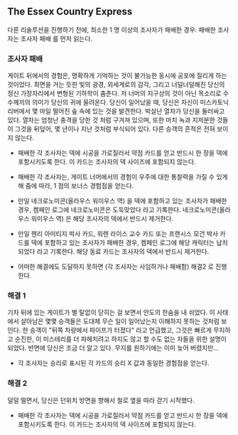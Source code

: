 ## The Essex Country Express

다른 리솔루션을 진행하기 전에, 최소한 1 명 이상의 조사자가 패배한 경우: 패배한 조사자는 조사자 패배 를 먼저 읽는다.

### 조사자 패배

게이트 뒤에서의 경험은, 명확하게 기억하는 것이 불가능한 동시에 공포에 질리게 하는 것이었다. 최면을 거는 듯한 빛의 광경, 외세계로의 감각, 그리고 너덜너덜해진 당신의 정신 가장자리에서 변형된 기하학이 춤춘다. 저 너머의 지구상의 것이 아닌 목소리로 수수께끼의 의미가 당신의 귀에 울려온다. 당신이 일어났을 때, 당신은 자신이 미스카토닉 리버에서 몇 마일 떨어진 숲 속에 있는 것을 발견한다. 박살난 열차가 당신을 둘러싸고 있다. 열차는 엄청난 충격을 당한 것 처럼 구겨져 있으며, 또한 마치 녹과 지저분한 것들이 그것을 뒤덮어, 몇 년이나 지난 것처럼 부식되어 있다. 다른 승객의 흔적은 전혀 보이지 않는다.

* 패배한 각 조사자는 덱에 시공을 가로질러서 약점 카드를 얻고 반드시 한 장을 덱에 포함시키도록 한다. 이 카드는 조사자의 덱 사이즈에 포함되지 않는다.
* 패배한 각 조사자는, 게이트 너머에서의 경험이 우주에 대한 통찰력을 가질 수 있게 해 줌에 따라, 1 점의 보너스 경험점을 얻는다.

* 만일 네크로노미콘(올라우스 워미우스 역) 을 덱에 포함하고 있는 조사자가 패배한 경우, 켐페인 로그에 네크로노미콘은 도둑맞았다 라고 기록한다. 네크로노미콘(올라우스 워미우스 역) 은 해당 조사자의 덱에서 반드시 제거한다.
* 만일 헨리 아미티지 박사 카드, 워렌 라이스 교수 카드 또는 프랜시스 모건 박사 카드를 덱에 포함하고 있는 조사자가 패배한 경우, 켐페인 로그에 해당 캐릭터는 납치되었다 라고 기록한다. 해당 동료 카드는 조사자의 덱에서 반드시 제거한다.

* 어떠한 해결에도 도달하지 못하면 (각 조사자는 사임하거나 패배함) 해결2 로 진행한다.

### 해결 1

기차 뒤에 있는 게이트가 별 탈없이 닫히는 걸 보면서 안도의 한숨을 내 쉬었다. 이 사태에서 살아남은 몇몇 승객들은 도대체 무슨 일이 일어났는지 이해하지 못하는 것처럼 보인다. 한 승객이 "뒤쪽 차량에서 파이프가 터졌다" 라고 언급했고, 그것은 빠르게 무지하고 순진한, 이 미스테리를 더 파헤치려고 하지도 않고 할 수도 없는 자들을 위한 설명이 되었다. 반면에 당신은 조금 더 알고 있다. 무지를 원하기에는 이미 늦어 버렸지만...

* 각 조사자는 승리로 표시된 각 카드의 승리 X 값과 동일한 경험점을 얻는다.

### 해결 2

덜덜 떨면서, 당신은 던위치 방면을 향해서 철로 옆을 따라 걷기 시작했다.

* 패배한 각 조사자는 덱에 시공을 가로질러서 약점 카드를 얻고 반드시 한 장을 덱에 포함시키도록 한다. 이 카드는 조사자의 덱 사이즈에 포함되지 않는다.
